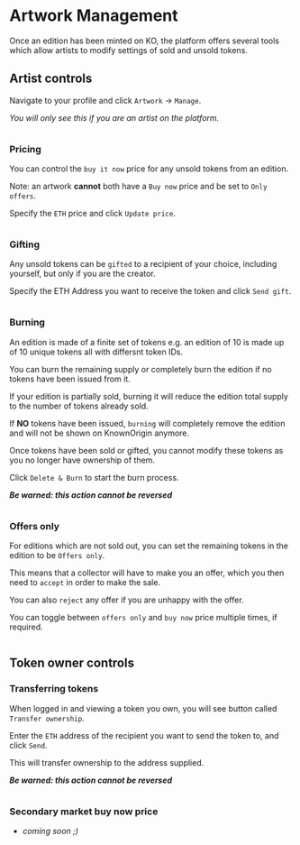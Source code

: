 # Artwork Management

Once an edition has been minted on KO, the platform offers several tools which allow 
artists to modify settings of sold and unsold tokens.

## Artist controls

Navigate to your profile and click `Artwork` -> `Manage`.

_You will only see this if you are an artist on the platform._ 

<img :src="$withBase('/artwork-management/manage-artwork-tab.png')">

### Pricing

You can control the `buy it now` price for any unsold tokens from an edition.

Note: an artwork **cannot** both have a `Buy now` price and be set to `Only offers`.

Specify the `ETH` price and click `Update price`.
  
<img :src="$withBase('/artwork-management/update-price.png')">

### Gifting

Any unsold tokens can be `gifted` to a recipient of your choice, including yourself, but only if you are the creator. 

Specify the ETH Address you want to receive the token and click `Send gift`.

<img :src="$withBase('/artwork-management/send-gift.png')">

### Burning

An edition is made of a finite set of tokens e.g. an edition of 10 is made up of 10 unique tokens all with differsnt token IDs. 

You can burn the remaining supply or completely burn the edition if no tokens have been issued from it.

If your edition is partially sold, burning it will reduce the edition total supply to the number of tokens already sold. 
 
If **NO** tokens have been issued, `burning` will completely remove the edition and will not be shown on KnownOrigin anymore.

Once tokens have been sold or gifted, you cannot modify these tokens as you no longer have ownership of them.

Click `Delete & Burn` to start the burn process.

_**Be warned: this action cannot be reversed**_

<img :src="$withBase('/artwork-management/burn.png')">

### Offers only

For editions which are not sold out, you can set the remaining tokens in the edition to be `Offers only`.

This means that a collector will have to make you an offer, which you then need to `accept` in order to make the sale.

You can also `reject` any offer if you are unhappy with the offer.

You can toggle between `offers only` and `buy now` price multiple times, if required.

<img :src="$withBase('/artwork-management/offers-only.png')">

## Token owner controls

### Transferring tokens

When logged in and viewing a token you own, you will see button called `Transfer ownership`.

Enter the `ETH` address of the recipient you want to send the token to, and click `Send`.

This will transfer ownership to the address supplied.

_**Be warned: this action cannot be reversed**_

<img :src="$withBase('/artwork-management/transfer-ownership.png')">

### Secondary market buy now price
 
* _coming soon ;)_
